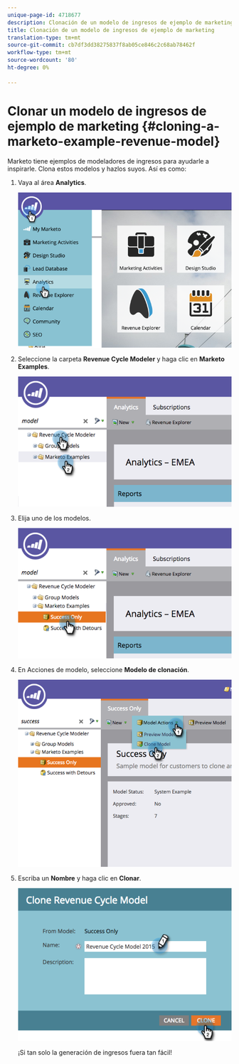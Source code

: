 ```yaml
---
unique-page-id: 4718677
description: Clonación de un modelo de ingresos de ejemplo de marketing - Documentos de marketing - Documentación del producto
title: Clonación de un modelo de ingresos de ejemplo de marketing
translation-type: tm+mt
source-git-commit: cb7df3dd38275837f8ab05ce846c2c68ab78462f
workflow-type: tm+mt
source-wordcount: '80'
ht-degree: 0%

---
```



# Clonar un modelo de ingresos de ejemplo de marketing {#cloning-a-marketo-example-revenue-model}

Marketo tiene ejemplos de modeladores de ingresos para ayudarle a inspirarle. Clona estos modelos y hazlos suyos. Así es como:

1. Vaya al área **Analytics**.

   ![](assets/image2015-4-27-17-3a37-3a30.png)

1. Seleccione la carpeta **Revenue Cycle Modeler** y haga clic en **Marketo Examples**.

   ![](assets/image2015-4-27-17-3a11-3a39.png)

1. Elija uno de los modelos.

   ![](assets/image2015-4-27-17-3a33-3a11.png)

1. En Acciones de modelo, seleccione **Modelo de clonación**.

   ![](assets/image2015-4-27-17-3a18-3a29.png)

1. Escriba un **Nombre** y haga clic en **Clonar**.

   ![](assets/image2015-4-27-17-3a20-3a22.png)

   ¡Si tan solo la generación de ingresos fuera tan fácil!
